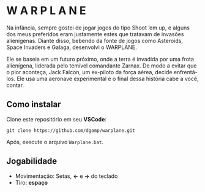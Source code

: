 # W A R P L A N E

Na infância, sempre gostei de jogar jogos do tipo Shoot ‘em up, e alguns dos meus preferidos eram justamente estes que tratavam de invasões alienígenas. Diante disso, bebendo da fonte de jogos como Asteroids, Space Invaders e Galaga, desenvolvi o WARPLANE.

Ele se baseia em um futuro próximo, onde a terra é invadida por uma frota alienígena, liderada pelo temível comandante Zarnax. De modo a evitar que o pior aconteça, Jack Falcon, um ex-piloto da força aérea, decide enfrentá-los. Ele usa uma aeronave experimental e o final dessa história cabe a você, contar.

## Como instalar

Clone este repositório em seu **VSCode**:
```
git clone https://github.com/dgomp/warplane.git
```

Após, execute o arquivo ``Warplane.bat``.


## Jogabilidade

* Movimentação: Setas, **←** e **→** do teclado
* Tiro: **espaço**
